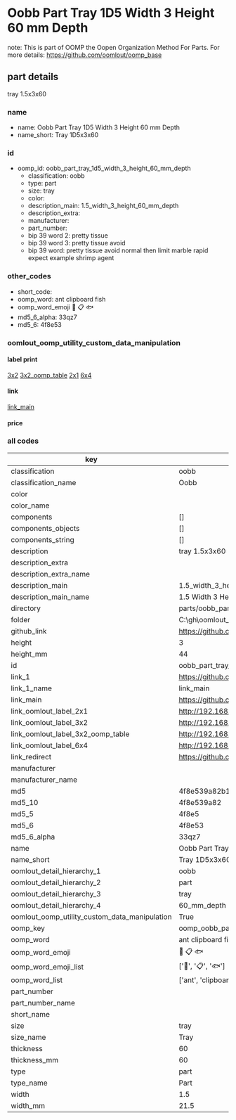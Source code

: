 # Oobb Part Tray 1D5 Width 3 Height 60 mm Depth  

note: This is part of OOMP the Oopen Organization Method For Parts. For more details: https://github.com/oomlout/oomp_base

##  part details
  



tray 1.5x3x60



### name
* name: Oobb Part Tray 1D5 Width 3 Height 60 mm Depth
* name_short: Tray 1D5x3x60 
### id
* oomp_id: oobb_part_tray_1d5_width_3_height_60_mm_depth
  * classification: oobb
  * type: part
  * size: tray
  * color: 
  * description_main: 1.5_width_3_height_60_mm_depth
  * description_extra: 
  * manufacturer: 
  * part_number: 
  * bip 39 word 2: pretty tissue
  * bip 39 word 3: pretty tissue avoid
  * bip 39 word: pretty tissue avoid normal then limit marble rapid expect example shrimp agent

### other_codes
* short_code: 
* oomp_word: ant clipboard fish
* oomp_word_emoji :ant: :clipboard: :fish:
* md5_6_alpha: 33qz7
* md5_6: 4f8e53






### oomlout_oomp_utility_custom_data_manipulation
#### label print
[3x2](http://192.168.1.245:1112/?label=oomp%2033qz7)
[3x2_oomp_table](http://192.168.1.108:1112/?label=oomp%2033qz7)
[2x1](http://192.168.1.242:1112/?label=oomp%2033qz7)
[6x4](http://192.168.1.55:1112/?label=oomp%2033qz7)    

#### link

[link_main](https://github.com/oomlout/oomlout_oobb_version_4_generated_parts/tree/main/navigation_oomp/oobb/part/tray/1.5_width_3_height_60_mm_depth/part)                              

#### price







### all codes 
| key | value |  
| --- | --- |  
| classification | oobb |  
| classification_name | Oobb |  
| color |  |  
| color_name |  |  
| components | [] |  
| components_objects | [] |  
| components_string | [] |  
| description | tray 1.5x3x60 |  
| description_extra |  |  
| description_extra_name |  |  
| description_main | 1.5_width_3_height_60_mm_depth |  
| description_main_name | 1.5 Width 3 Height 60 mm Depth |  
| directory | parts/oobb_part_tray_1d5_width_3_height_60_mm_depth |  
| folder | C:\gh\oomlout_oobb_version_4_generated_parts\parts\oobb_part_tray_1d5_width_3_height_60_mm_depth |  
| github_link | https://github.com/oomlout/oomlout_oomp_part_src/tree/main/parts/oobb_part_tray_1d5_width_3_height_60_mm_depth |  
| height | 3 |  
| height_mm | 44 |  
| id | oobb_part_tray_1d5_width_3_height_60_mm_depth |  
| link_1 | https://github.com/oomlout/oomlout_oobb_version_4_generated_parts/tree/main/navigation_oomp/oobb/part/tray/1.5_width_3_height_60_mm_depth/part |  
| link_1_name | link_main |  
| link_main | https://github.com/oomlout/oomlout_oobb_version_4_generated_parts/tree/main/navigation_oomp/oobb/part/tray/1.5_width_3_height_60_mm_depth/part |  
| link_oomlout_label_2x1 | http://192.168.1.242:1112/?label=oomp%2033qz7 |  
| link_oomlout_label_3x2 | http://192.168.1.245:1112/?label=oomp%2033qz7 |  
| link_oomlout_label_3x2_oomp_table | http://192.168.1.108:1112/?label=oomp%2033qz7 |  
| link_oomlout_label_6x4 | http://192.168.1.55:1112/?label=oomp%2033qz7 |  
| link_redirect | https://github.com/oomlout/oomlout_oobb_version_4_generated_parts/tree/main/parts/oobb_tray_1d5_03_60 |  
| manufacturer |  |  
| manufacturer_name |  |  
| md5 | 4f8e539a82b1f0f607f019622038b551 |  
| md5_10 | 4f8e539a82 |  
| md5_5 | 4f8e5 |  
| md5_6 | 4f8e53 |  
| md5_6_alpha | 33qz7 |  
| name | Oobb Part Tray 1D5 Width 3 Height 60 mm Depth |  
| name_short | Tray 1D5x3x60  |  
| oomlout_detail_hierarchy_1 | oobb |  
| oomlout_detail_hierarchy_2 | part |  
| oomlout_detail_hierarchy_3 | tray |  
| oomlout_detail_hierarchy_4 | 60_mm_depth |  
| oomlout_oomp_utility_custom_data_manipulation | True |  
| oomp_key | oomp_oobb_part_tray_1d5_width_3_height_60_mm_depth |  
| oomp_word | ant clipboard fish |  
| oomp_word_emoji | :ant: :clipboard: :fish: |  
| oomp_word_emoji_list | [':ant:', ':clipboard:', ':fish:'] |  
| oomp_word_list | ['ant', 'clipboard', 'fish'] |  
| part_number |  |  
| part_number_name |  |  
| short_name |  |  
| size | tray |  
| size_name | Tray |  
| thickness | 60 |  
| thickness_mm | 60 |  
| type | part |  
| type_name | Part |  
| width | 1.5 |  
| width_mm | 21.5 |  

